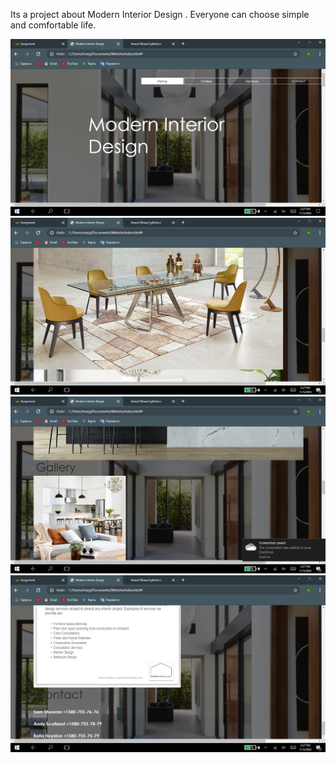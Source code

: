 Its a project about Modern Interior Design . Everyone can choose simple and comfortable life.

![alt text](screenshots/hf.png)
![alt text](screenshots/kj.png)
![alt text](screenshots/la.png)
![alt text](screenshots/kk.png)


